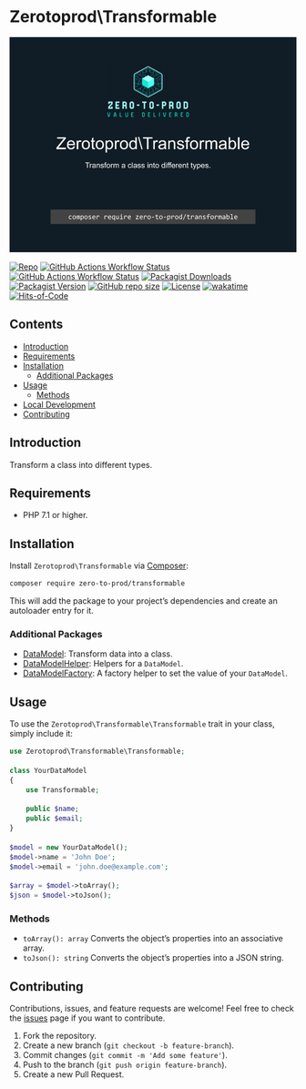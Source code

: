 # Zerotoprod\Transformable

![](./art/logo.png)

[![Repo](https://img.shields.io/badge/github-gray?logo=github)](https://github.com/zero-to-prod/transformable)
[![GitHub Actions Workflow Status](https://img.shields.io/github/actions/workflow/status/zero-to-prod/transformable/test.yml?label=test)](https://github.com/zero-to-prod/transformable/actions)
[![GitHub Actions Workflow Status](https://img.shields.io/github/actions/workflow/status/zero-to-prod/transformable/backwards_compatibility.yml?label=backwards_compatibility)](https://github.com/zero-to-prod/transformable/actions)
[![Packagist Downloads](https://img.shields.io/packagist/dt/zero-to-prod/transformable?color=blue)](https://packagist.org/packages/zero-to-prod/transformable/stats)
[![Packagist Version](https://img.shields.io/packagist/v/zero-to-prod/transformable?color=f28d1a)](https://packagist.org/packages/zero-to-prod/transformable)
[![GitHub repo size](https://img.shields.io/github/repo-size/zero-to-prod/transformable)](https://github.com/zero-to-prod/transformable)
[![License](https://img.shields.io/packagist/l/zero-to-prod/transformable?color=red)](https://github.com/zero-to-prod/transformable/blob/main/LICENSE.md)
[![wakatime](https://wakatime.com/badge/github/zero-to-prod/transformable.svg)](https://wakatime.com/badge/github/zero-to-prod/transformable)
[![Hits-of-Code](https://hitsofcode.com/github/zero-to-prod/transformable?branch=main)](https://hitsofcode.com/github/zero-to-prod/transformable/view?branch=main)

## Contents

- [Introduction](#introduction)
- [Requirements](#requirements)
- [Installation](#installation)
    - [Additional Packages](#additional-packages)
- [Usage](#usage)
    - [Methods](#methods)
- [Local Development](./LOCAL_DEVELOPMENT.md)
- [Contributing](#contributing)

## Introduction

Transform a class into different types.

## Requirements

- PHP 7.1 or higher.

## Installation

Install `Zerotoprod\Transformable` via [Composer](https://getcomposer.org/):

```bash
composer require zero-to-prod/transformable
```

This will add the package to your project’s dependencies and create an autoloader entry for it.

### Additional Packages

- [DataModel](https://github.com/zero-to-prod/data-model): Transform data into a class.
- [DataModelHelper](https://github.com/zero-to-prod/data-model-helper): Helpers for a `DataModel`.
- [DataModelFactory](https://github.com/zero-to-prod/data-model-factory): A factory helper to set the value of your `DataModel`.

## Usage

To use the `Zerotoprod\Transformable\Transformable` trait in your class, simply include it:

```php
use Zerotoprod\Transformable\Transformable;

class YourDataModel
{
    use Transformable;

    public $name;
    public $email;
}

$model = new YourDataModel();
$model->name = 'John Doe';
$model->email = 'john.doe@example.com';

$array = $model->toArray();
$json = $model->toJson();
```

### Methods

- `toArray(): array` Converts the object’s properties into an associative array.
- `toJson(): string` Converts the object’s properties into a JSON string.

## Contributing

Contributions, issues, and feature requests are welcome!
Feel free to check the [issues](https://github.com/zero-to-prod/transformable/issues) page if you want to contribute.

1. Fork the repository.
2. Create a new branch (`git checkout -b feature-branch`).
3. Commit changes (`git commit -m 'Add some feature'`).
4. Push to the branch (`git push origin feature-branch`).
5. Create a new Pull Request.

